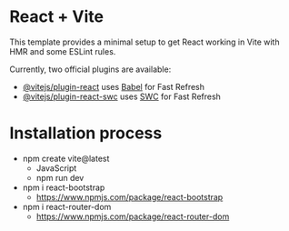 # React + Vite

This template provides a minimal setup to get React working in Vite with HMR and some ESLint rules.

Currently, two official plugins are available:

- [@vitejs/plugin-react](https://github.com/vitejs/vite-plugin-react/blob/main/packages/plugin-react/README.md) uses [Babel](https://babeljs.io/) for Fast Refresh
- [@vitejs/plugin-react-swc](https://github.com/vitejs/vite-plugin-react-swc) uses [SWC](https://swc.rs/) for Fast Refresh

# Installation process

- npm create vite@latest
    - JavaScript
    -  npm run dev
- npm i react-bootstrap
    - https://www.npmjs.com/package/react-bootstrap
- npm i react-router-dom
    - https://www.npmjs.com/package/react-router-dom
